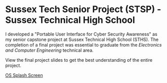 # Sussex Tech Senior Project (STSP) - Sussex Technical High School

I developed a "Portable User Interface for Cyber Security Awareness" as my senior capstone project at Sussex Technical High School (STHS). The completion of a final project was essential to graduate from the *Electronics and Computer Engineering* technical area.

View the final project slides to get the best understanding of the entire project.

[OS Splash Screen](images/splash.png)
